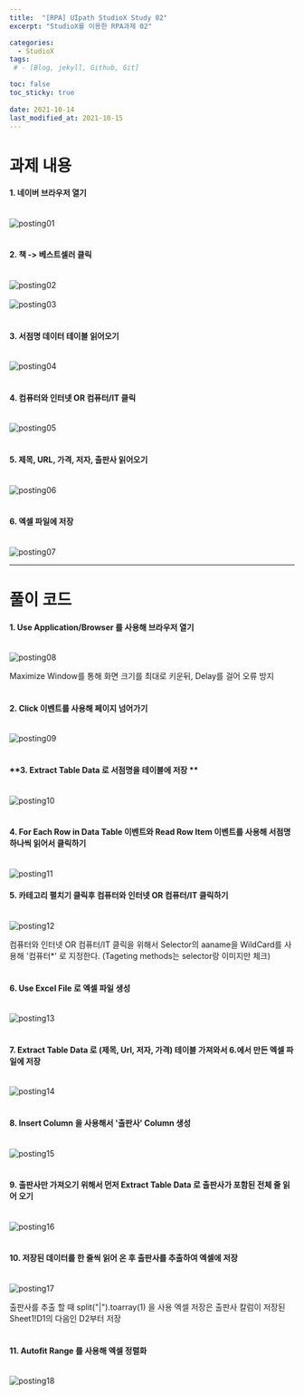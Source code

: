 ```yaml
---
title:  "[RPA] UIpath StudioX Study 02"
excerpt: "StudioX를 이용한 RPA과제 02"

categories:
  - StudioX
tags:
 # - [Blog, jekyll, Github, Git]

toc: false
toc_sticky: true
 
date: 2021-10-14
last_modified_at: 2021-10-15
---
```


# 과제 내용

#### **1. 네이버 브라우저 열기** <br><br>
![posting01](https://user-images.githubusercontent.com/79980786/137419102-31b7bdfa-2b51-4861-8a87-9230f38432ff.png)<br><br>

#### **2. 책 -> 베스트셀러 클릭** <br><br>
![posting02](https://user-images.githubusercontent.com/79980786/137419143-3653f569-7ddd-40f1-9503-205179d101e6.jpg)<br><br>
![posting03](https://user-images.githubusercontent.com/79980786/137419180-922e41fd-4c68-4584-938b-eca881bbdafd.jpg)<br><br>

#### **3. 서점명 데이터 테이블 읽어오기** <br><br>
![posting04](https://user-images.githubusercontent.com/79980786/137419216-c31b5cb6-a79b-4fba-9059-37384b85dcb6.png)<br><br>

#### **4. 컴퓨터와 인터넷 OR 컴퓨터/IT 클릭** <br><br>
![posting05](https://user-images.githubusercontent.com/79980786/137419226-b3fb136d-18a5-4728-a558-df21564ccb02.jpg)<br><br>

#### **5. 제목, URL, 가격, 저자, 출판사 읽어오기** <br><br>
![posting06](https://user-images.githubusercontent.com/79980786/137419235-fe428e2e-9f5b-4de8-91e4-fc3c4c36cb9a.png)<br><br>

#### **6. 엑셀 파일에 저장** <br><br>
![posting07](https://user-images.githubusercontent.com/79980786/137419248-65a1a790-8bf6-437f-97a8-96dd1268d7ac.png)

---

# 풀이 코드

#### **1. Use Application/Browser 를 사용해 브라우저 열기** <br><br>
![posting08](https://user-images.githubusercontent.com/79980786/137419257-e0aac547-d807-40cf-9928-6620d861e1ad.png)<br>

Maximize Window를 통해 화면 크기를 최대로 키운뒤, Delay를 걸어 오류 방지<br><br>

#### **2. Click 이벤트를 사용해 페이지 넘어가기** <br><br>
![posting09](https://user-images.githubusercontent.com/79980786/137419275-19fe8ecc-b198-4156-a5c9-e28f8744679d.png)<br><br>

#### **3. Extract Table Data 로 서점명을 테이블에 저장 ** <br><br>
![posting10](https://user-images.githubusercontent.com/79980786/137419280-44869306-7226-48ff-b13b-f6b1491465ac.png)<br><br>

#### **4. For Each Row in Data Table 이벤트와 Read Row Item 이벤트를 사용해 서점명 하나씩 읽어서 클릭하기** <br><br>
![posting11](https://user-images.githubusercontent.com/79980786/137419284-4fa83f67-bb9a-4f5c-8644-b42c21a61d91.png)

#### **5. 카테고리 펼치기 클릭후 컴퓨터와 인터넷 OR 컴퓨터/IT 클릭하기** <br><br>
![posting12](https://user-images.githubusercontent.com/79980786/137419288-fdeca7b1-c14f-4f26-b23f-1ba3ddccf6cf.png)<br>

컴퓨터와 인터넷 OR 컴퓨터/IT 클릭을 위해서 Selector의 aaname을 WildCard를 사용해 '컴퓨터*' 로 지정한다. (Tageting methods는 selector랑 이미지만 체크)<br><br>

#### **6. Use Excel File 로 엑셀 파일 생성** <br><br>
![posting13](https://user-images.githubusercontent.com/79980786/137419298-8a18f6a4-c777-4c31-be78-07b1c09f7d24.png)<br><br>

#### **7. Extract Table Data 로 (제목, Url, 저자, 가격) 테이블 가져와서 6.에서 만든 엑셀 파일에 저장** <br><br>
![posting14](https://user-images.githubusercontent.com/79980786/137419311-dd75b1d6-a8a3-4126-a546-51389dca33a3.png)<br><br>

#### **8. Insert Column 을 사용해서 '출판사' Column 생성** <br><br>
![posting15](https://user-images.githubusercontent.com/79980786/137419317-09c98417-a8ef-49ea-8f87-5629e53cd5c3.png)<br><br>

#### **9. 출판사만 가져오기 위해서 먼저 Extract Table Data 로 출판사가 포함된 전체 줄 읽어 오기** <br><br>
![posting16](https://user-images.githubusercontent.com/79980786/137419322-141d4be6-239e-4960-b340-de06611eb2ca.png)<br><br>

#### **10. 저장된 데이터를 한 줄씩 읽어 온 후 출판사를 추출하여 엑셀에 저장** <br><br>
![posting17](https://user-images.githubusercontent.com/79980786/137419326-13388d8a-49b5-42c9-8e04-10b494e081a0.png)
<br>

출판사를 추출 할 때 split("|").toarray(1) 을 사용 엑셀 저장은 출판사 칼럼이 저장된 Sheet1!D1의 다음인 D2부터 저장<br><br>

#### **11. Autofit Range 를 사용해 엑셀 정렬화** <br><br>
![posting18](https://user-images.githubusercontent.com/79980786/137419343-aa2aa7f8-c3eb-463c-904a-34a91cae6a4b.png)
